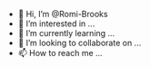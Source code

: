- 👋 Hi, I’m @Romi-Brooks
- 👀 I’m interested in ...
- 🌱 I’m currently learning ...
- 💞️ I’m looking to collaborate on ...
- 📫 How to reach me ...

<!---
Romi-Brooks/Romi-Brooks is a ✨ special ✨ repository because its `README.md` (this file) appears on your GitHub profile.
You can click the Preview link to take a look at your changes.
--->
